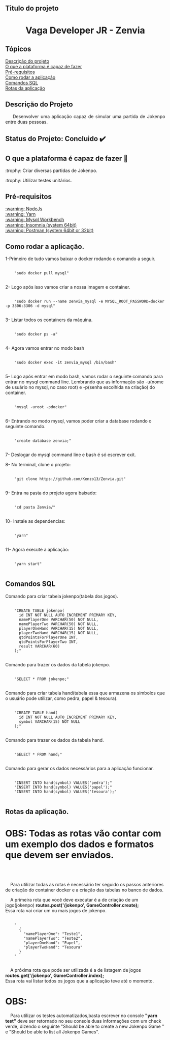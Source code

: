 ## Titulo do projeto
<h1 align="center">Vaga Developer JR - Zenvia</h1>

## Tópicos
[Descrição do projeto](#descricao)<br>
[O que a plataforma é capaz de fazer](#Oquefaz)<br>
[Pré-requisitos](#prerequisitos)<br>
[Como rodar a aplicação](#comorodar)<br>
[Comandos SQL](#comandossql)<br>
[Rotas da aplicação](#rotas)<br>

## Descrição do Projeto
<p align="justify" name="descricao">
  &nbsp;&nbsp;&nbsp;&nbsp;Desenvolver uma aplicação capaz de simular uma partida
  de Jokenpo entre duas pessoas.
</p>

## Status do Projeto: Concluido :heavy_check_mark:

## O que a plataforma é capaz de fazer :checkered_flag:

<p name="Oquefaz">:trophy: Criar diversas partidas de Jokenpo.</p>
<p name="Oquefaz">:trophy: Utilizar testes unitários.</p>

## Pré-requisitos
<a href="https://nodejs.org/en/download/" rel="nofollow" name="prerequisitos">
  :warning: NodeJs
</a>

<br>

<a href="https://classic.yarnpkg.com/en/docs/install/#debian-stable" rel="nofollow">
  :warning: Yarn
</a>

<br>

<a href="https://dev.mysql.com/doc/workbench/en/wb-installing.html" rel="nofollow">
  :warning: Mysql Workbench
</a>

<br>

<a href="https://insomnia.rest/download/" rel="nofollow">
  :warning: Insomnia (system 64bit)
</a>

<br>

<a href="https://www.postman.com/downloads/" rel="nofollow">
  :warning: Postman (system 64bit or 32bit)
</a>

<br>

## Como rodar a aplicação.

<p name="comorodar">
  1-Primeiro de tudo vamos baixar o docker rodando o comando a seguir.<br>
</p>

<pre>
  <code>
    "sudo docker pull mysql"
  </code>
</pre>

<p>
  2- Logo após isso vamos criar a nossa imagem e container.<br>
</p>

<pre>
  <code>
    "sudo docker run --name zenvia_mysql -e MYSQL_ROOT_PASSWORD=docker -p 3306:3306 -d mysql"
  </code>
</pre>

<p>
  3- Listar todos os containers da máquina.<br>
</p>

<pre>
  <code>
    "sudo docker ps -a"
  </code>
</pre>

<p>
  4- Agora vamos entrar no modo bash<br>
</p>

<pre>
  <code>
    "sudo docker exec -it zenvia_mysql /bin/bash"
  </code>
</pre>

<p>
  5- Logo após entrar em modo bash, vamos rodar o seguinte comando para entrar no mysql command line.
  Lembrando que as informação são -u(nome de usuário no mysql, no caso root) e -p(senha escolhida na criação)
  do container.<br>
</p>

<pre>
  <code>
    "mysql -uroot -pdocker"
  </code>
</pre>

<p>
  6- Entrando no modo mysql, vamos poder criar a database rodando o seguinte comando.<br>
</p>

<pre>
  <code>
    "create database zenvia;"
  </code>
</pre>

<p>
  7- Deslogar do mysql command line e bash é só escrever exit.<br>
</p>

<p>
  8- No terminal, clone o projeto:
</p>

<pre>
  <code>
    "git clone https://github.com/Kenzo13/Zenvia.git"
  </code>
</pre>

<p>
  9- Entra na pasta do projeto agora baixado:
</p>

<pre>
  <code>
    "cd pasta Zenvia/"
  </code>
</pre>

<p>
  10- Instale as dependencias:
</p>

<pre>
  <code>
    "yarn"
  </code>
</pre>

<p>
  11- Agora execute a aplicação:
</p>

<pre>
  <code>
    "yarn start"
  </code>
</pre>

## Comandos SQL

<p name="comandossql">
  Comando para criar tabela jokenpo(tabela dos jogos).
</p>

<pre>
  <code>
    "CREATE TABLE jokenpo(
      id INT NOT NULL AUTO_INCREMENT PRIMARY KEY,
      namePlayerOne VARCHAR(50) NOT NULL,
      namePlayerTwo VARCHAR(50) NOT NULL,
      playerOneHand VARCHAR(15) NOT NULL,
      playerTwoHand VARCHAR(15) NOT NULL,
      qtdPointsForPlayerOne INT,
      qtdPointsForPlayerTwo INT,
      result VARCHAR(60)
    );"
  </code>
</pre>

<p>
  Comando para trazer os dados da tabela jokenpo.
</p>

<pre>
  <code>
    "SELECT * FROM jokenpo;"
  </code>
</pre>

<p>
  Comando para criar tabela hand(tabela essa que armazena os simbolos que o usuário
  pode utilizar, como pedra, papel & tesoura).
</p>

<pre>
  <code>
    "CREATE TABLE hand(
      id INT NOT NULL AUTO_INCREMENT PRIMARY KEY,
      symbol VARCHAR(15) NOT NULL
    );"
  </code>
</pre>

<p>
  Comando para trazer os dados da tabela hand.
</p>

<pre>
  <code>
    "SELECT * FROM hand;"
  </code>
</pre>

<p>
  Comando para gerar os dados necessários para a aplicação funcionar.
</p>

<pre>
  <code>
    "INSERT INTO hand(symbol) VALUES('pedra');"
    "INSERT INTO hand(symbol) VALUES('papel');"
    "INSERT INTO hand(symbol) VALUES('tesoura');"
  </code>
</pre>

## Rotas da aplicação.
<h1 name="rotas">OBS: Todas as rotas vão contar com um exemplo dos dados e 
  formatos que devem ser enviados.
</h1>
<br>
<br>

<p>
  &nbsp;&nbsp;&nbsp;&nbsp;Para utilizar todas as rotas é necessário ter seguido os passos anteriores de criação do container docker e a criação das tabelas no banco de dados.
</p>

<p>
  &nbsp;&nbsp;&nbsp;&nbsp;A primeira rota que você deve executar é a de criação de um jogo(jokenpo)
  <b>routes.post('/jokenpo', GameController.create);</b><br> 
  Essa rota vai criar um ou mais jogos de jokenpo.
</p>

<pre>
  <code>
    "
      {
        "namePlayerOne": "Teste1",
        "namePlayerTwo": "Teste2",
        "playerOneHand": "Papel",
        "playerTwoHand": "Tesoura"
      }
    "
  </code>
</pre>

<p>
  &nbsp;&nbsp;&nbsp;&nbsp;A próxima rota que pode ser utilizada é a de listagem de jogos
  <b>routes.get('/jokenpo', GameController.index);</b><br>
  Essa rota vai listar todos os jogos que a aplicação teve até o momento.
</p>

<h1><b>OBS:</b></h1>
<p>
  &nbsp;&nbsp;&nbsp;&nbsp;Para utilizar os testes automatizados,basta escrever no console 
  <b>"yarn test"</b> deve ser retornado no seu console duas informações com um check verde, 
  dizendo o seguinte "Should be able to create a new Jokenpo Game " e 
  "Should be able to list all Jokenpo Games".
</p>